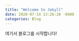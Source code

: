 ```yaml
---
title: "Welcome to Jekyll"
date: 2020-07-14 13:26:28 -0400
categories: Blog
---
```


여기서 블로그를 시작합니다!
